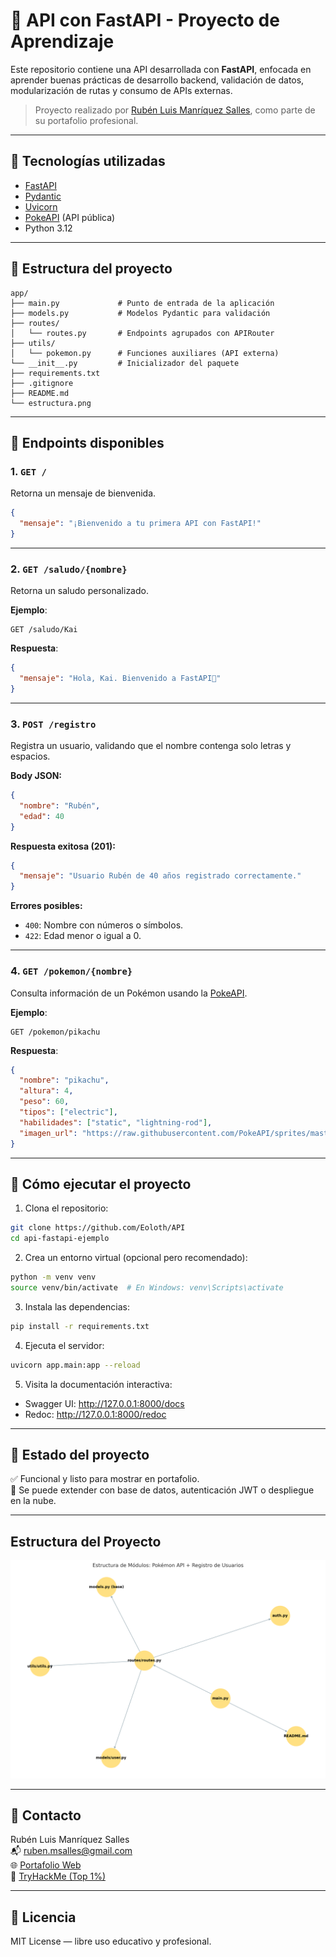 # 🧠 API con FastAPI - Proyecto de Aprendizaje

Este repositorio contiene una API desarrollada con **FastAPI**, enfocada en aprender buenas prácticas de desarrollo backend, validación de datos, modularización de rutas y consumo de APIs externas. 

> Proyecto realizado por [Rubén Luis Manríquez Salles](mailto:ruben.msalles@gmail.com), como parte de su portafolio profesional.

---

## 🚀 Tecnologías utilizadas

- [FastAPI](https://fastapi.tiangolo.com/)
- [Pydantic](https://docs.pydantic.dev/)
- [Uvicorn](https://www.uvicorn.org/)
- [PokeAPI](https://pokeapi.co/) (API pública)
- Python 3.12

---

## 📁 Estructura del proyecto

```
app/
├── main.py             # Punto de entrada de la aplicación
├── models.py           # Modelos Pydantic para validación
├── routes/
│   └── routes.py       # Endpoints agrupados con APIRouter
├── utils/
│   └── pokemon.py      # Funciones auxiliares (API externa)
└── __init__.py         # Inicializador del paquete
├── requirements.txt
├── .gitignore
├── README.md
└── estructura.png

```

---

## 📌 Endpoints disponibles

### 1. `GET /`
Retorna un mensaje de bienvenida.

```json
{
  "mensaje": "¡Bienvenido a tu primera API con FastAPI!"
}
```

---

### 2. `GET /saludo/{nombre}`
Retorna un saludo personalizado.

**Ejemplo**:
```
GET /saludo/Kai
```

**Respuesta**:
```json
{
  "mensaje": "Hola, Kai. Bienvenido a FastAPI👋"
}
```

---

### 3. `POST /registro`
Registra un usuario, validando que el nombre contenga solo letras y espacios.

**Body JSON:**
```json
{
  "nombre": "Rubén",
  "edad": 40
}
```

**Respuesta exitosa (201):**
```json
{
  "mensaje": "Usuario Rubén de 40 años registrado correctamente."
}
```

**Errores posibles:**
- `400`: Nombre con números o símbolos.
- `422`: Edad menor o igual a 0.

---

### 4. `GET /pokemon/{nombre}`
Consulta información de un Pokémon usando la [PokeAPI](https://pokeapi.co/).

**Ejemplo**:
```
GET /pokemon/pikachu
```

**Respuesta**:
```json
{
  "nombre": "pikachu",
  "altura": 4,
  "peso": 60,
  "tipos": ["electric"],
  "habilidades": ["static", "lightning-rod"],
  "imagen_url": "https://raw.githubusercontent.com/PokeAPI/sprites/master/sprites/pokemon/25.png"
}
```

---

## 🧪 Cómo ejecutar el proyecto

1. Clona el repositorio:
```bash
git clone https://github.com/Eoloth/API
cd api-fastapi-ejemplo
```

2. Crea un entorno virtual (opcional pero recomendado):
```bash
python -m venv venv
source venv/bin/activate  # En Windows: venv\Scripts\activate
```

3. Instala las dependencias:
```bash
pip install -r requirements.txt
```

4. Ejecuta el servidor:
```bash
uvicorn app.main:app --reload
```

5. Visita la documentación interactiva:
- Swagger UI: http://127.0.0.1:8000/docs
- Redoc: http://127.0.0.1:8000/redoc

---

## 📌 Estado del proyecto

✅ Funcional y listo para mostrar en portafolio.  
🚧 Se puede extender con base de datos, autenticación JWT o despliegue en la nube.

---
## Estructura del Proyecto

![Estructura del proyecto](estructura.png)

---

## 📧 Contacto

Rubén Luis Manríquez Salles  
📬 ruben.msalles@gmail.com  
🌐 [Portafolio Web](https://rubenmanriquez.github.io)  
🔐 [TryHackMe (Top 1%)](https://tryhackme.com/p/Eoloth) 

---

## 🧠 Licencia

MIT License — libre uso educativo y profesional.
